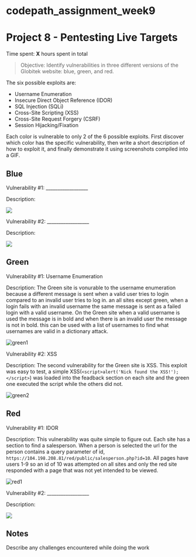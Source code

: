 # codepath_assignment_week9
# Project 8 - Pentesting Live Targets

Time spent: **X** hours spent in total

> Objective: Identify vulnerabilities in three different versions of the Globitek website: blue, green, and red.

The six possible exploits are:

* Username Enumeration
* Insecure Direct Object Reference (IDOR)
* SQL Injection (SQLi)
* Cross-Site Scripting (XSS)
* Cross-Site Request Forgery (CSRF)
* Session Hijacking/Fixation

Each color is vulnerable to only 2 of the 6 possible exploits. First discover which color has the specific vulnerability, then write a short description of how to exploit it, and finally demonstrate it using screenshots compiled into a GIF.

## Blue

Vulnerability #1: __________________

Description:

<img src="blue-vuln1.gif">

Vulnerability #2: __________________

Description:

<img src="blue-vuln2.gif">

## Green

Vulnerability #1: Username Enumeration

Description:
The Green site is vonurable to the username enumeration because a different message is sent when a valid user tries to login compared to an invalid user tries to log in. an all sites except green, when a login fails with an invalid username the same message is sent as a failed login with a valid username. On the Green site when a valid username is used the message is in bold and when there is an invalid user the message is not in bold. this can be used with a list of usernames to find what usernames are valid in a dictionary attack.

![green1](https://user-images.githubusercontent.com/25064175/158919162-c8c927b3-8a95-413c-a856-e63fd62fb6b4.gif)

Vulnerability #2: XSS

Description:
The second vulnerability for the Green site is XSS. This exploit was easy to test, a simple XSS(`<script>alert('Nick found the XSS!');</script>`) was loaded into the feadback section on each site and the green one executed the script while the others did not. 

![green2](https://user-images.githubusercontent.com/25064175/159093780-f9f1c2d3-4122-4e75-b915-8bf1a468db78.gif)

## Red

Vulnerability #1: IDOR

Description:
This vulnerability was quite simple to figure out. Each site has a section to find a salesperson. When a person is selected the url for the person contains a query parameter of id, `https://104.198.208.81/red/public/salesperson.php?id=10`. All pages have users 1-9 so an id of 10 was attempted on all sites and only the red site responded with a page that was not yet intended to be viewed.

![red1](https://user-images.githubusercontent.com/25064175/158894513-1c58c15b-3c41-4000-a1fb-a548f08f5b03.gif)

Vulnerability #2: __________________

Description:

<img src="red-vuln2.gif">


## Notes

Describe any challenges encountered while doing the work


